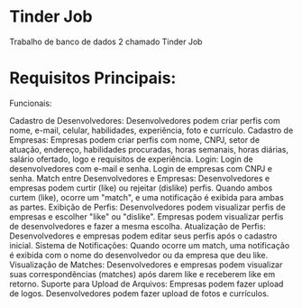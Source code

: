 # Tinder Job
Trabalho de banco de dados 2 chamado Tinder Job


# Requisitos Principais:
Funcionais:

Cadastro de Desenvolvedores:
Desenvolvedores podem criar perfis com nome, e-mail, celular, habilidades, experiência, foto e currículo.
Cadastro de Empresas:
Empresas podem criar perfis com nome, CNPJ, setor de atuação, endereço, habilidades procuradas, horas semanais, horas diárias, salário ofertado, logo e requisitos de experiência.
Login:
Login de desenvolvedores com e-mail e senha.
Login de empresas com CNPJ e senha.
Match entre Desenvolvedores e Empresas:
Desenvolvedores e empresas podem curtir (like) ou rejeitar (dislike) perfis.
Quando ambos curtem (like), ocorre um "match", e uma notificação é exibida para ambas as partes.
Exibição de Perfis:
Desenvolvedores podem visualizar perfis de empresas e escolher "like" ou "dislike".
Empresas podem visualizar perfis de desenvolvedores e fazer a mesma escolha.
Atualização de Perfis:
Desenvolvedores e empresas podem editar seus perfis após o cadastro inicial.
Sistema de Notificações:
Quando ocorre um match, uma notificação é exibida com o nome do desenvolvedor ou da empresa que deu like.
Visualização de Matches:
Desenvolvedores e empresas podem visualizar suas correspondências (matches) após darem like e receberem like em retorno.
Suporte para Upload de Arquivos:
Empresas podem fazer upload de logos.
Desenvolvedores podem fazer upload de fotos e currículos.
